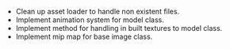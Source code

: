 - Clean up asset loader to handle non existent files.
- Implement animation system for model class.
- Implement method for handling in built textures to model class.
- Implement mip map for base image class.